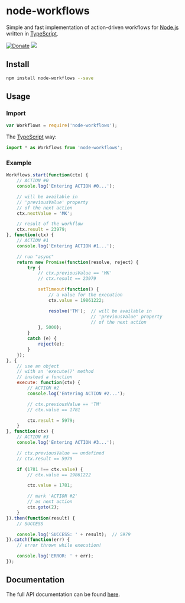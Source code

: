# node-workflows

Simple and fast implementation of action-driven workflows for [Node.js](https://nodejs.org/) written in [TypeScript](https://www.typescriptlang.org/).

[![Donate](https://img.shields.io/badge/Donate-PayPal-green.svg)](https://www.paypal.com/cgi-bin/webscr?cmd=_s-xclick&hosted_button_id=NVXYJ2GPSFP3S) [![](https://api.flattr.com/button/flattr-badge-large.png)](https://flattr.com/submit/auto?fid=o62pkd&url=https%3A%2F%2Fgithub.com%2Fmkloubert%2Fnode-workflows)

## Install

```bash
npm install node-workflows --save
```

## Usage

### Import

```javascript
var Workflows = require('node-workflows');
```

The [TypeScript](https://www.typescriptlang.org/) way:

```typescript
import * as Workflows from 'node-workflows';
```

### Example

```javascript
Workflows.start(function(ctx) {
    // ACTION #0
    console.log('Entering ACTION #0...');

    // will be available in
    // 'previousValue' property
    // of the next action
    ctx.nextValue = 'MK';

    // result of the workflow
    ctx.result = 23979;
}, function(ctx) {
    // ACTION #1
    console.log('Entering ACTION #1...');

    // run "async"
    return new Promise(function(resolve, reject) {
        try {
            // ctx.previousValue == 'MK'
            // ctx.result == 23979

            setTimeout(function() {
                // a value for the execution
                ctx.value = 19861222;

                resolve('TM');  // will be available in
                                // 'previousValue' property
                                // of the next action
            }, 5000);
        }
        catch (e) {
            reject(e);
        }
    });
}, {
    // use an object
    // with an 'execute()' method
    // instead a function
    execute: function(ctx) {
        // ACTION #2
        console.log('Entering ACTION #2...');

        // ctx.previousValue == 'TM'
        // ctx.value == 1781

        ctx.result = 5979;
    }
}, function(ctx) {
    // ACTION #3
    console.log('Entering ACTION #3...');

    // ctx.previousValue == undefined
    // ctx.result == 5979

    if (1781 !== ctx.value) {
        // ctx.value == 19861222

        ctx.value = 1781;

        // mark 'ACTION #2'
        // as next action
        ctx.goto(2);
    }
}).then(function(result) {
    // SUCCESS

    console.log('SUCCESS: ' + result);  // 5979
}).catch(function(err) {
    // error thrown while execution!

    console.log('ERROR: ' + err);
});
```

## Documentation

The full API documentation can be found [here](https://mkloubert.github.io/node-workflows/).
